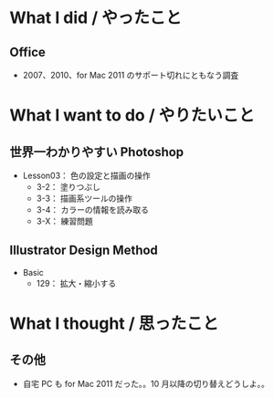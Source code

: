 # What I did / やったこと
## Office
- 2007、2010、for Mac 2011 のサポート切れにともなう調査

# What I want to do / やりたいこと
## 世界一わかりやすい Photoshop
- Lesson03： 色の設定と描画の操作
    - 3-2： 塗りつぶし
    - 3-3： 描画系ツールの操作
    - 3-4： カラーの情報を読み取る
    - 3-X： 練習問題

## Illustrator Design Method
- Basic
    - 129： 拡大・縮小する

# What I thought / 思ったこと
## その他
- 自宅 PC も for Mac 2011 だった。。10 月以降の切り替えどうしよ。。
